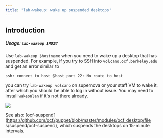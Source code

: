 ```yaml
---
title: "lab-wakeup: wake up suspended desktops"
---
```


## Introduction

##### Usage: `lab-wakeup $HOST`

Use `lab-wakeup $hostname` when you need to wake up a desktop that has
suspended. For example, if you try to SSH into `volcano.ocf.berkeley.edu`
 and get an error similar to

    ssh: connect to host $host port 22: No route to host

you can try `lab-wakeup volcano` on supernova or your staff VM to wake it,
after which you should be able to log in without issue. You may need to
install `wakeonlan` if it's not there already.

![](https://i.fluffy.cc/rLBlrNjrlnRN5tP9WjXjH8mkTss09fNH.png)

See also:
[ocf-suspend](https://github.com/ocf/puppet/blob/master/modules/ocf_desktop/file
s/suspend/ocf-suspend), which suspends the desktops on 15-minute intervals.
